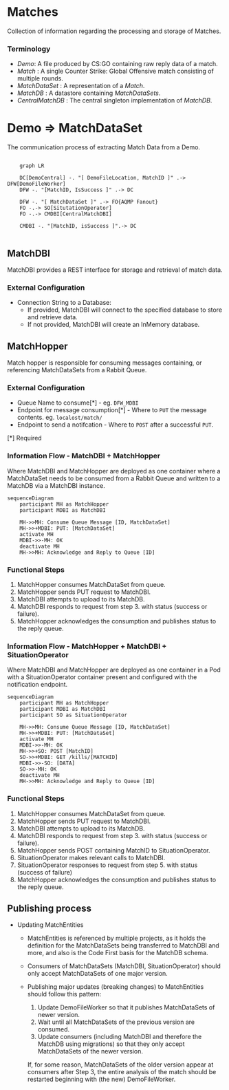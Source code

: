 # Matches

Collection of information regarding the processing and storage of Matches.

### Terminology

- *Demo*: A file produced by CS:GO containing raw reply data of a match.
- *Match* : A single Counter Strike: Global Offensive match consisting of multiple rounds.
- *MatchDataSet* : A representation of a *Match*.
- *MatchDB* : A datastore containing *MatchDataSets*.
- *CentralMatchDB* : The central singleton implementation of *MatchDB*.

# Demo => MatchDataSet

The communication process of extracting Match Data from a Demo.

```mermaid

    graph LR
    
    DC[DemoCentral] -. "[ DemoFileLocation, MatchID ]" .-> DFW[DemoFileWorker]
    DFW -. "[MatchID, IsSuccess ]" .-> DC
    
    DFW -. "[ MatchDataSet ]" .-> FO{AQMP Fanout}
    FO -.-> SO[SitutationOperator]
    FO -.-> CMDBI[CentralMatchDBI]
    
    CMDBI -. "[MatchID, isSuccess ]".-> DC


```


## MatchDBI
MatchDBI provides a REST interface for storage and retrieval of match data.

### External Configuration
- Connection String to a Database:
    - If provided, MatchDBI will connect to the specified database to store and retrieve data.
    - If not provided, MatchDBI will create an InMemory database.

## MatchHopper
Match hopper is responsible for consuming messages containing, or referencing MatchDataSets from a Rabbit Queue.

### External Configuration
- Queue Name to consume[*] - eg. `DFW_MDBI`
- Endpoint for message consumption[*] - Where to `PUT` the message contents. eg. `localost/match/`
- Endpoint to send a notifcation - Where to `POST` after a successful `PUT`.

[*] Required

### Information Flow - MatchDBI + MatchHopper

Where MatchDBI and MatchHopper are deployed as one container where a MatchDataSet needs to be consumed from a Rabbit Queue and written to a MatchDB via a MatchDBI instance.

```mermaid
sequenceDiagram
    participant MH as MatchHopper
    participant MDBI as MatchDBI
    
    MH->>MH: Consume Queue Message [ID, MatchDataSet]
    MH->>+MDBI: PUT: [MatchDataSet]
    activate MH
    MDBI->>-MH: OK
    deactivate MH
    MH->>MH: Acknowledge and Reply to Queue [ID]

```

### Functional Steps
1. MatchHopper consumes MatchDataSet from queue.
2. MatchHopper sends PUT request to MatchDBI.
3. MatchDBI attempts to upload to its MatchDB.
4. MatchDBI responds to request from step 3. with status (success or failure).
5. MatchHopper acknowledges the consumption and publishes status to the reply queue.
 
### Information Flow - MatchHopper + MatchDBI + SituationOperator

Where MatchDBI and MatchHopper are deployed as one container in a Pod with a SituationOperator container present and configured with the notification endpoint.

```mermaid
sequenceDiagram
    participant MH as MatchHopper
    participant MDBI as MatchDBI
    participant SO as SituationOperator
    
    MH->>MH: Consume Queue Message [ID, MatchDataSet]
    MH->>+MDBI: PUT: [MatchDataSet]
    activate MH
    MDBI->>-MH: OK
    MH->>+SO: POST [MatchID]
    SO->>+MDBI: GET /kills/[MATCHID]
    MDBI->>-SO: [DATA]
    SO->>-MH: OK
    deactivate MH
    MH->>MH: Acknowledge and Reply to Queue [ID]

```

### Functional Steps
1. MatchHopper consumes MatchDataSet from queue.
2. MatchHopper sends PUT request to MatchDBI.
3. MatchDBI attempts to upload to its MatchDB.
4. MatchDBI responds to request from step 3. with status (success or failure).
5. MatchHopper sends POST containing MatchID to SituationOperator.
6. SituationOperator makes relevant calls to MatchDBI.
7. SituationOperator responses to request from step 5. with status (success of failure)
5. MatchHopper acknowledges the consumption and publishes status to the reply queue.

## Publishing process
- Updating MatchEntities
    - MatchEntities is referenced by multiple projects, as it holds the definition for the MatchDataSets being transferred to MatchDBI and more, and also is the Code First basis for the MatchDB schema.
    - Consumers of MatchDataSets (MatchDBI, SituationOperator) should only accept MatchDataSets of one major version.
    

    - Publishing major updates (breaking changes) to MatchEntities should follow this pattern:
        1. Update DemoFileWorker so that it publishes MatchDataSets of newer version.
        2. Wait until all MatchDataSets of the previous version are consumed.
        3. Update consumers (including MatchDBI and therefore the MatchDB using migrations) so that they only accept MatchDataSets of the newer version.
        
        If, for some reason, MatchDataSets of the older version appear at consumers after Step 3, the entire analysis of the match should be restarted beginning with (the new) DemoFileWorker.

